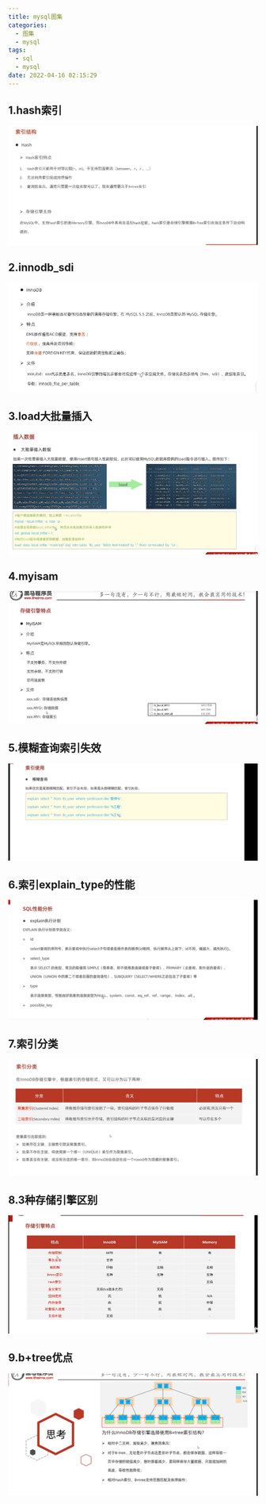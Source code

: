 ```yaml
---
title: mysql图集
categories:
  - 图集
  - mysql
tags:
  - sql
  - mysql
date: 2022-04-16 02:15:29
---
```


## 1.hash索引

<img src="\images\mysql\hash索引.png" />

<!-- more -->

## 2.innodb_sdi

<img src="\images\mysql\innodb_sdi.png"  />

## 3.load大批量插入

<img src="\images\mysql\load大批量插入.png" />

## 4.myisam

<img src="\images\mysql\myisam.png" />

## 5.模糊查询索引失效

<img src="\images\mysql\模糊查询索引失效.png" />

## 6.索引explain_type的性能

<img src="\images\mysql\索引explain_type的性能.png" />

## 7.索引分类

<img src="\images\mysql\索引分类.png" />

## 8.3种存储引擎区别

<img src="\images\mysql\3种存储引擎区别.png" />

## 9.b+tree优点

<img src="\images\mysql\b+tree优点.png" />
